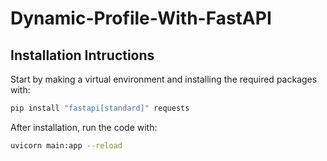 # Dynamic-Profile-With-FastAPI

## Installation Intructions

Start by making a virtual environment and installing the required packages with: 

```bash
pip install "fastapi[standard]" requests
```

After installation, run the code with:

```bash
uvicorn main:app --reload
```
